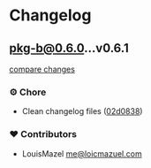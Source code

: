 # Changelog

## pkg-b@0.6.0...v0.6.1

[compare changes](https://github.com/LouisMazel/test-changelogen-monorepo/compare/pkg-b@0.6.0...v0.6.1)

### ⚙️ Chore

- Clean changelog files ([02d0838](https://github.com/LouisMazel/test-changelogen-monorepo/commit/02d0838))

### ❤️ Contributors

- LouisMazel <me@loicmazuel.com>

